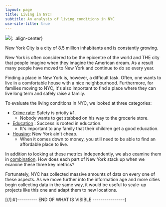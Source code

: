 ```yaml
---
layout: page
title: Living in NYC!
subtitle: An analysis of living conditions in NYC
use-site-title: true
---
```



![](../img/NY_Skyline.jpg){: .align-center}

New York City is a city of 8.5 million inhabitants and is constantly growing.

New York is often considered to be the epicentre of the world and THE city that people imagine when they imagine the American dream. As a result many people have moved to New York and continue to do so every year.

Finding a place in New York is, however, a difficult task. Often, one wants to live in a comfortable house with a nice neighbourhood. Furthermore, for families moving to NYC, it's also important to find a place where they can live long term and safely raise a family.

To evaluate the living conditions in NYC, we looked at three categories:
* [Crime rate](pages/Crime): Safety is priotiy #1. 
  * Nobody wants to get stabbed on his way to the grocerie store.
* [Education](/pages/Education) : Success is rooted in education. 
  * It's important to any family that their children get a good education.
* [Housing](/pages/Housing): New York ain't cheap. 
  * When it comes down to money, you still need to be able to find an affordable place to live.

In addition to looking at these metrics independently, we also examine them in [combination](/pages/Overall). How does each part of New York stack up when we examine these three key metrics? 

Fortunately, NYC has collected massive amounts of data on every one of these aspects. As we move further into the information age and more cities begin collecting data in the same way, it would be useful to scale-up projects like this one and adapt them to new locations.



[//]:#(---------- END OF WHAT IS VISIBLE ----------------)
